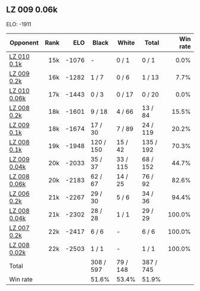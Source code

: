 ## LZ 009 0.06k ##

ELO: -1911

Opponent | Rank | ELO | Black | White | Total | Win rate
---------|-----:|----:|-------|-------|-------|-------:
[LZ 010 0.1k](LZ%20010%200.1k.md) | 15k | -1076 | - | 0 / 1 | 0 / 1 | 0.0%
[LZ 009 0.2k](LZ%20009%200.2k.md) | 16k | -1282 | 1 / 7 | 0 / 6 | 1 / 13 | 7.7%
[LZ 010 0.06k](LZ%20010%200.06k.md) | 17k | -1443 | 0 / 3 | 0 / 17 | 0 / 20 | 0.0%
[LZ 008 0.2k](LZ%20008%200.2k.md) | 18k | -1601 | 9 / 18 | 4 / 66 | 13 / 84 | 15.5%
[LZ 009 0.1k](LZ%20009%200.1k.md) | 18k | -1674 | 17 / 30 | 7 / 89 | 24 / 119 | 20.2%
[LZ 008 0.1k](LZ%20008%200.1k.md) | 19k | -1948 | 120 / 150 | 15 / 42 | 135 / 192 | 70.3%
[LZ 009 0.04k](LZ%20009%200.04k.md) | 20k | -2033 | 35 / 37 | 33 / 115 | 68 / 152 | 44.7%
[LZ 008 0.06k](LZ%20008%200.06k.md) | 20k | -2183 | 62 / 67 | 14 / 25 | 76 / 92 | 82.6%
[LZ 006 0.2k](LZ%20006%200.2k.md) | 21k | -2267 | 29 / 30 | 5 / 6 | 34 / 36 | 94.4%
[LZ 008 0.04k](LZ%20008%200.04k.md) | 21k | -2302 | 28 / 28 | 1 / 1 | 29 / 29 | 100.0%
[LZ 007 0.2k](LZ%20007%200.2k.md) | 22k | -2417 | 6 / 6 | - | 6 / 6 | 100.0%
[LZ 008 0.02k](LZ%20008%200.02k.md) | 22k | -2503 | 1 / 1 | - | 1 / 1 | 100.0%
Total | | | 308 / 597 | 79 / 148 | 387 / 745 | 
Win rate| | | 51.6% | 53.4% | 51.9% | 
